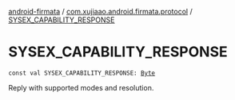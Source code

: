 [android-firmata](../index.md) / [com.xujiaao.android.firmata.protocol](index.md) / [SYSEX_CAPABILITY_RESPONSE](./-s-y-s-e-x_-c-a-p-a-b-i-l-i-t-y_-r-e-s-p-o-n-s-e.md)

# SYSEX_CAPABILITY_RESPONSE

`const val SYSEX_CAPABILITY_RESPONSE: `[`Byte`](https://kotlinlang.org/api/latest/jvm/stdlib/kotlin/-byte/index.html)

Reply with supported modes and resolution.

